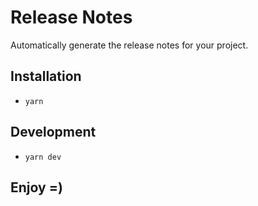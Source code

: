# Release Notes

Automatically generate the release notes for your project.

## Installation

- `yarn`

## Development

- `yarn dev`

## Enjoy =)
